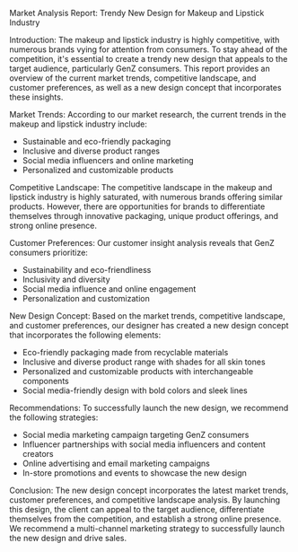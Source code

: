 Market Analysis Report: Trendy New Design for Makeup and Lipstick Industry

Introduction:
The makeup and lipstick industry is highly competitive, with numerous brands vying for attention from consumers. To stay ahead of the competition, it's essential to create a trendy new design that appeals to the target audience, particularly GenZ consumers. This report provides an overview of the current market trends, competitive landscape, and customer preferences, as well as a new design concept that incorporates these insights.

Market Trends:
According to our market research, the current trends in the makeup and lipstick industry include:

* Sustainable and eco-friendly packaging
* Inclusive and diverse product ranges
* Social media influencers and online marketing
* Personalized and customizable products

Competitive Landscape:
The competitive landscape in the makeup and lipstick industry is highly saturated, with numerous brands offering similar products. However, there are opportunities for brands to differentiate themselves through innovative packaging, unique product offerings, and strong online presence.

Customer Preferences:
Our customer insight analysis reveals that GenZ consumers prioritize:

* Sustainability and eco-friendliness
* Inclusivity and diversity
* Social media influence and online engagement
* Personalization and customization

New Design Concept:
Based on the market trends, competitive landscape, and customer preferences, our designer has created a new design concept that incorporates the following elements:

* Eco-friendly packaging made from recyclable materials
* Inclusive and diverse product range with shades for all skin tones
* Personalized and customizable products with interchangeable components
* Social media-friendly design with bold colors and sleek lines

Recommendations:
To successfully launch the new design, we recommend the following strategies:

* Social media marketing campaign targeting GenZ consumers
* Influencer partnerships with social media influencers and content creators
* Online advertising and email marketing campaigns
* In-store promotions and events to showcase the new design

Conclusion:
The new design concept incorporates the latest market trends, customer preferences, and competitive landscape analysis. By launching this design, the client can appeal to the target audience, differentiate themselves from the competition, and establish a strong online presence. We recommend a multi-channel marketing strategy to successfully launch the new design and drive sales.